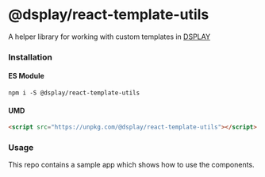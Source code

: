 # @dsplay/react-template-utils

A helper library for working with custom templates in [DSPLAY](https://dsplay.tv)

### Installation

#### ES Module
```
npm i -S @dsplay/react-template-utils
```

#### UMD
```html
<script src="https://unpkg.com/@dsplay/react-template-utils"></script>
```

### Usage

This repo contains a sample app which shows how to use the components.
